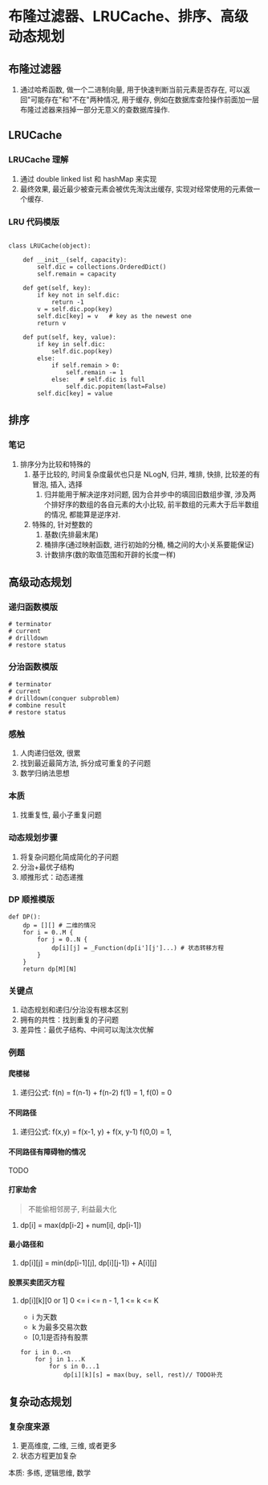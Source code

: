 # 布隆过滤器、LRUCache、排序、高级动态规划

## 布隆过滤器

1. 通过哈希函数, 做一个二进制向量, 用于快速判断当前元素是否存在, 可以返回"可能存在"和"不在"两种情况, 用于缓存, 例如在数据库查险操作前面加一层布隆过滤器来挡掉一部分无意义的查数据库操作.

## LRUCache

### LRUCache 理解

1. 通过 double linked list 和 hashMap 来实现
2. 最终效果, 最近最少被查元素会被优先淘汰出缓存, 实现对经常使用的元素做一个缓存.

### LRU 代码模版

```# Python

class LRUCache(object): 

    def __init__(self, capacity): 
        self.dic = collections.OrderedDict() 
        self.remain = capacity

    def get(self, key): 
        if key not in self.dic: 
            return -1 
        v = self.dic.pop(key) 
        self.dic[key] = v   # key as the newest one 
        return v 

    def put(self, key, value): 
        if key in self.dic: 
            self.dic.pop(key) 
        else: 
            if self.remain > 0: 
                self.remain -= 1 
            else:   # self.dic is full
                self.dic.popitem(last=False) 
        self.dic[key] = value

```

## 排序

### 笔记

1. 排序分为比较和特殊的
   1. 基于比较的, 时间复杂度最优也只是 NLogN, 归并, 堆排, 快排, 比较差的有冒泡, 插入, 选择
      1. 归并能用于解决逆序对问题, 因为合并步中的填回旧数组步骤, 涉及两个排好序的数组的各自元素的大小比较, 前半数组的元素大于后半数组的情况, 都能算是逆序对.
   2. 特殊的, 针对整数的
      1. 基数(先排最末尾)
      2. 桶排序(通过映射函数, 进行初始的分桶, 桶之间的大小关系要能保证)
      3. 计数排序(数的取值范围和开辟的长度一样)

## 高级动态规划

### 递归函数模版

```#python
# terminator
# current
# drilldown
# restore status
```

### 分治函数模版

```#python
# terminator
# current
# drilldown(conquer subproblem)
# combine result
# restore status
```

### 感触

1. 人肉递归低效, 很累
2. 找到最近最简方法, 拆分成可重复的子问题
3. 数学归纳法思想

### 本质

1. 找重复性, 最小子重复问题

### 动态规划步骤

1. 将复杂问题化简成简化的子问题
2. 分治+最优子结构
3. 顺推形式：动态递推

### DP 顺推模版

```#python
def DP():
    dp = [][] # 二维的情况
    for i = 0..M {
        for j = 0..N {
            dp[i][j] = _Function(dp[i'][j']...) # 状态转移方程
        }
    }
    return dp[M][N]
```

### 关键点

1. 动态规划和递归/分治没有根本区别
2. 拥有的共性：找到重复的子问题
3. 差异性：最优子结构、中间可以淘汰次优解

### 例题

#### 爬楼梯

1. 递归公式: f(n) = f(n-1) + f(n-2) f(1) = 1, f(0) = 0

#### 不同路径

1. 递归公式: f(x,y) = f(x-1, y) + f(x, y-1) f(0,0) = 1,

#### 不同路径有障碍物的情况

TODO

#### 打家劫舍

> 不能偷相邻房子, 利益最大化

1. dp[i] = max(dp[i-2] + num[i], dp[i-1])

#### 最小路径和

1. dp[i][j] = min(dp[i-1][j], dp[i][j-1]) + A[i][j]

#### 股票买卖团灭方程

1. dp[i][k][0 or 1] 0 <= i <= n - 1, 1 <= k <= K

   - i 为天数
   - k 为最多交易次数
   - [0,1]是否持有股票

   ```#Swift
   for i in 0..<n
       for j in 1...K
           for s in 0...1
               dp[i][k][s] = max(buy, sell, rest)// TODO补充
   ```

## 复杂动态规划

### 复杂度来源

1. 更高维度, 二维, 三维, 或者更多
2. 状态方程更加复杂

本质: 多练, 逻辑思维, 数学

